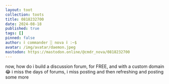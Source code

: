 ```yaml
---
layout: toot
collection: toots
title: 0818232700
date: 2024-08-18
published: true
tags: []
pinned: false
author: ⸸ commander ░ nova ⸸ :~$
avatar: /img/avatar/daemon.jpeg
mastodon: https://mastodon.online/@cmdr_nova/0818232700
---
```


now, how do i build a discussion forum, for FREE, and with a custom domain 😂 i miss the days of forums, i miss posting and then refreshing and posting some more

